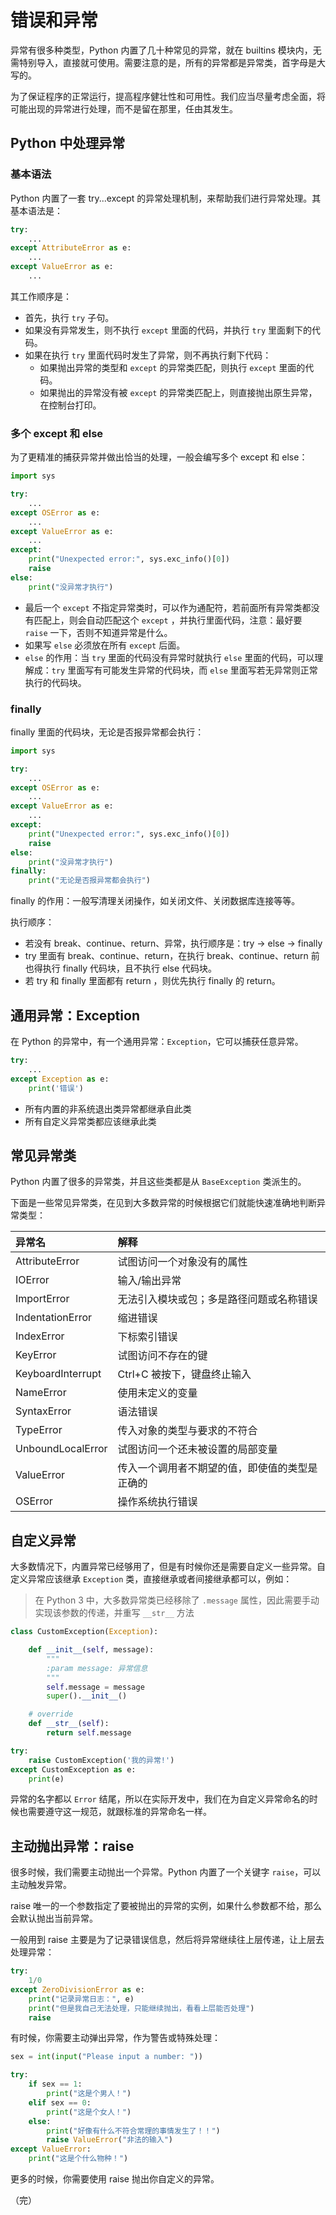 # 错误和异常

异常有很多种类型，Python 内置了几十种常见的异常，就在 builtins 模块内，无需特别导入，直接就可使用。需要注意的是，所有的异常都是异常类，首字母是大写的。

为了保证程序的正常运行，提高程序健壮性和可用性。我们应当尽量考虑全面，将可能出现的异常进行处理，而不是留在那里，任由其发生。

## Python 中处理异常

### 基本语法

Python 内置了一套 try...except 的异常处理机制，来帮助我们进行异常处理。其基本语法是：

```python
try:
    ...
except AttributeError as e:
    ...
except ValueError as e:
    ...
```

其工作顺序是：

* 首先，执行 `try` 子句。
* 如果没有异常发生，则不执行 `except` 里面的代码，并执行 `try` 里面剩下的代码。
* 如果在执行 `try` 里面代码时发生了异常，则不再执行剩下代码：
  * 如果抛出异常的类型和 `except` 的异常类匹配，则执行 `except` 里面的代码。
  * 如果抛出的异常没有被 `except` 的异常类匹配上，则直接抛出原生异常，在控制台打印。

### 多个 except 和 else

为了更精准的捕获异常并做出恰当的处理，一般会编写多个 except 和 else：

```python
import sys

try:
    ...
except OSError as e:
    ...
except ValueError as e:
    ...
except:
    print("Unexpected error:", sys.exc_info()[0])
    raise
else:
    print("没异常才执行")
```

* 最后一个 `except` 不指定异常类时，可以作为通配符，若前面所有异常类都没有匹配上，则会自动匹配这个 `except` ，并执行里面代码，注意：最好要 `raise` 一下，否则不知道异常是什么。
* 如果写 `else` 必须放在所有 `except` 后面。
* `else` 的作用：当 `try` 里面的代码没有异常时就执行 `else` 里面的代码，可以理解成：`try` 里面写有可能发生异常的代码块，而 `else` 里面写若无异常则正常执行的代码块。

### finally

finally 里面的代码块，无论是否报异常都会执行：

```python
import sys

try:
    ...
except OSError as e:
    ...
except ValueError as e:
    ...
except:
    print("Unexpected error:", sys.exc_info()[0])
    raise
else:
    print("没异常才执行")
finally:
    print("无论是否报异常都会执行")
```

finally 的作用：一般写清理关闭操作，如关闭文件、关闭数据库连接等等。

执行顺序：

* 若没有 break、continue、return、异常，执行顺序是：try -> else -> finally
* try 里面有 break、continue、return，在执行 break、continue、return 前也得执行 finally 代码块，且不执行 else 代码块。
* 若 try 和 finally 里面都有 return ，则优先执行 finally 的 return。

## 通用异常：Exception

在 Python 的异常中，有一个通用异常：`Exception`，它可以捕获任意异常。

```python
try:
    ...
except Exception as e:
    print('错误')
```

* 所有内置的非系统退出类异常都继承自此类
* 所有自定义异常类都应该继承此类

## 常见异常类

Python 内置了很多的异常类，并且这些类都是从 `BaseException` 类派生的。

下面是一些常见异常类，在见到大多数异常的时候根据它们就能快速准确地判断异常类型：

| 异常名               | 解释                      |
|:------------------|:------------------------|
| AttributeError    | 试图访问一个对象没有的属性           |
| IOError           | 输入/输出异常                 |
| ImportError       | 无法引入模块或包；多是路径问题或名称错误    |
| IndentationError  | 缩进错误                    |
| IndexError        | 下标索引错误                  |
| KeyError          | 试图访问不存在的键               |
| KeyboardInterrupt | Ctrl+C 被按下，键盘终止输入       |
| NameError         | 使用未定义的变量                |
| SyntaxError       | 语法错误                    |
| TypeError         | 传入对象的类型与要求的不符合          |
| UnboundLocalError | 试图访问一个还未被设置的局部变量        |
| ValueError        | 传入一个调用者不期望的值，即使值的类型是正确的 |
| OSError           | 操作系统执行错误                |

## 自定义异常

大多数情况下，内置异常已经够用了，但是有时候你还是需要自定义一些异常。自定义异常应该继承 `Exception` 类，直接继承或者间接继承都可以，例如：

> 在 Python 3 中，大多数异常类已经移除了 `.message` 属性，因此需要手动实现该参数的传递，并重写 `__str__` 方法

```python
class CustomException(Exception):

    def __init__(self, message):
        """
        :param message: 异常信息
        """
        self.message = message
        super().__init__()

    # override
    def __str__(self):
        return self.message

try:
    raise CustomException('我的异常!')
except CustomException as e:
    print(e)
```

异常的名字都以 `Error` 结尾，所以在实际开发中，我们在为自定义异常命名的时候也需要遵守这一规范，就跟标准的异常命名一样。

## 主动抛出异常：raise

很多时候，我们需要主动抛出一个异常。Python 内置了一个关键字 `raise`，可以主动触发异常。

raise 唯一的一个参数指定了要被抛出的异常的实例，如果什么参数都不给，那么会默认抛出当前异常。

一般用到 raise 主要是为了记录错误信息，然后将异常继续往上层传递，让上层去处理异常：

```python
try:
    1/0
except ZeroDivisionError as e:
    print("记录异常日志：", e)
    print("但是我自己无法处理，只能继续抛出，看看上层能否处理")
    raise
```

有时候，你需要主动弹出异常，作为警告或特殊处理：

```python
sex = int(input("Please input a number: "))

try:
    if sex == 1:
        print("这是个男人！")
    elif sex == 0:
        print("这是个女人！")
    else:
        print("好像有什么不符合常理的事情发生了！！")
        raise ValueError("非法的输入")
except ValueError:
    print("这是个什么物种！")
```

更多的时候，你需要使用 raise 抛出你自定义的异常。

（完）
